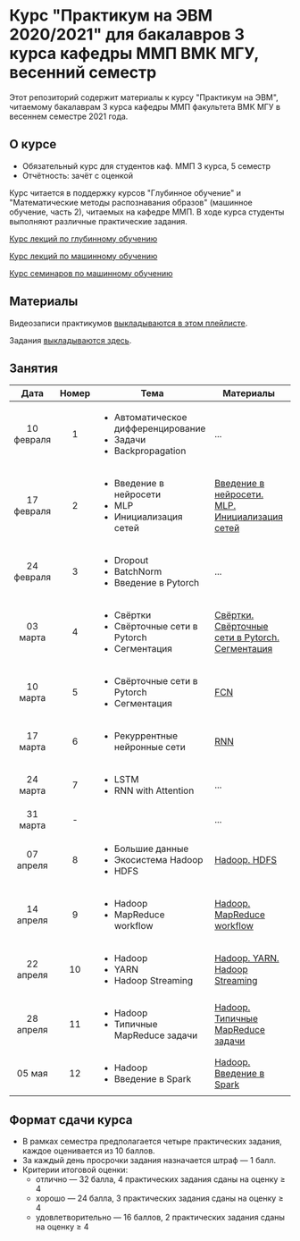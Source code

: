 # Курс "Практикум на ЭВМ 2020/2021" для бакалавров 3 курса кафедры ММП ВМК МГУ, весенний семестр

Этот репозиторий содержит материалы к курсу "Практикум на ЭВМ", читаемому бакалаврам 3 курса кафедры ММП факультета ВМК МГУ в весеннем семестре 2021 года.

## О курсе

* Обязательный курс для студентов каф. ММП 3 курса, 5 семестр
* Отчётность: зачёт с оценкой

Курс читается в поддержку курсов "Глубинное обучение" и "Математические методы распознавания образов" (машинное обучение, часть 2), читаемых на кафедре ММП. В ходе курса студенты выполняют различные практические задания.

[Курс лекций по глубинному обучению](https://github.com/Dyakonov/DL)


[Курс лекций по машинному обучению](http://www.machinelearning.ru/wiki/index.php?title=%D0%9C%D0%B0%D1%82%D0%B5%D0%BC%D0%B0%D1%82%D0%B8%D1%87%D0%B5%D1%81%D0%BA%D0%B8%D0%B5_%D0%BC%D0%B5%D1%82%D0%BE%D0%B4%D1%8B_%D1%80%D0%B0%D1%81%D0%BF%D0%BE%D0%B7%D0%BD%D0%B0%D0%B2%D0%B0%D0%BD%D0%B8%D1%8F_%D0%BE%D0%B1%D1%80%D0%B0%D0%B7%D0%BE%D0%B2_%28%D0%BA%D1%83%D1%80%D1%81_%D0%BB%D0%B5%D0%BA%D1%86%D0%B8%D0%B9%2C_%D0%92.%D0%92.%D0%9A%D0%B8%D1%82%D0%BE%D0%B2%29)

[Курс семинаров по машинному обучению](https://github.com/esokolov/ml-course-msu)


## Материалы

Видеозаписи практикумов [выкладываются в этом плейлисте](https://www.youtube.com/playlist?list=PLVF5PzSHILHRH_HD4SzuaAz05eByyqYMl).

Задания [выкладываются здесь](https://github.com/mmp-practicum-team/mmp_practicum_spring_2021/tree/main/Tasks).


## Занятия

| Дата | Номер | Тема | Материалы | ДЗ |
| :---: | :---: | --- | --- | --- |
| 10 февраля  | 1  | <ul><li>Автоматическое дифференцирование</li><li>Задачи</li><li>Backpropagation</li></ul> | ... | ¯\\\_(ツ)\_/¯ |
| 17 февраля  | 2  | <ul><li>Введение в нейросети</li><li>MLP</li><li>Инициализация сетей</li></ul> | [Введение в нейросети. MLP. Инициализация сетей](Seminar%2002/%D0%92%D0%B2%D0%B5%D0%B4%D0%B5%D0%BD%D0%B8%D0%B5%20%D0%B2%20%D0%BD%D0%B5%D0%B9%D1%80%D0%BE%D1%81%D0%B5%D1%82%D0%B8.%20MLP.%20%D0%98%D0%BD%D0%B8%D1%86%D0%B8%D0%B0%D0%BB%D0%B8%D0%B7%D0%B0%D1%86%D0%B8%D1%8F%20%D1%81%D0%B5%D1%82%D0%B5%D0%B9.ipynb) | [Полносвязная нейронная сеть на numpy](Tasks/task1/lab_01.ipynb) |
| 24 февраля  | 3  | <ul><li>Dropout</li><li>BatchNorm</li><li>Введение в Pytorch</li></ul> | ... | ¯\\\_(ツ)\_/¯ |
| 03 марта  | 4  | <ul><li>Свёртки</li><li>Свёрточные сети в Pytorch</li><li>Сегментация</li></ul> | [Свёртки. Свёрточные сети в Pytorch. Сегментация](Seminars/Seminar%2004/Свёртки.%20Свёрточные%20сети%20в%20Pytorch.%20Сегментация.pdf) | ¯\\\_(ツ)\_/¯ |
| 10 марта | 5 | <ul><li>Свёрточные сети в Pytorch</li><li>Сегментация</li></ul> | [FCN](Seminars/Seminar%2005/FCN.ipynb) | [CNN для сегментации](Tasks/task2/lab_02.ipynb) |
| 17 марта | 6 | <ul><li>Рекуррентные нейронные сети</li></ul> | [RNN](Seminars/Seminar%2006) | ¯\\\_(ツ)\_/¯ |
| 24 марта | 7 | <ul><li>LSTM</li><li>RNN with Attention</li></ul> | ... | [Dropout. LSTM. LM](Tasks/task3/lab_03.ipynb) |
| 31 марта | - |  | ... | ¯\\\_(ツ)\_/¯ |
| 07 апреля | 8 | <ul><li>Большие данные</li><li>Экосистема Hadoop</li><li>HDFS</li></ul> | [Hadoop. HDFS](Seminars/Seminar%2008) | [HDFS basics](Tasks/task4/hdfs_task.md) |
| 14 апреля | 9 | <ul><li>Hadoop</li><li>MapReduce workflow</li></ul> | [Hadoop. MapReduce workflow](Seminars/Seminar%2009) | ¯\\\_(ツ)\_/¯ |
| 22 апреля | 10 | <ul><li>Hadoop</li><li>YARN</li><li>Hadoop Streaming</li></ul> | [Hadoop. YARN. Hadoop Streaming](Seminars/Seminar%2010) | ¯\\\_(ツ)\_/¯ |
| 28 апреля | 11 | <ul><li>Hadoop</li><li>Типичные MapReduce задачи</li></ul> | [Hadoop. Типичные MapReduce задачи](Seminars/Seminar%2011) | [MapReduce Collaborative Filtering](Tasks/task5/lab_05.pdf) |
| 05 мая | 12 | <ul><li>Hadoop</li><li>Введение в Spark</li></ul> | [Hadoop. Введение в Spark](Seminars/Seminar%2012) | ¯\\\_(ツ)\_/¯ |

## Формат сдачи курса

* В рамках семестра предполагается четыре практических задания, каждое оценивается из 10 баллов.
* За каждый день просрочки задания назначается штраф — 1 балл.
* Критерии итоговой оценки:
  * отлично — 32 балла, 4 практических задания сданы на оценку ≥ 4
  * хорошо — 24 балла, 3 практических задания сданы на оценку ≥ 4
  * удовлетворительно — 16 баллов, 2 практических задания сданы на оценку ≥ 4
